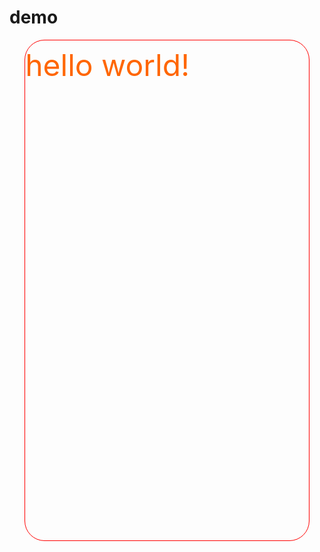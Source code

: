 # demo
<div style="width:90%;height:50rem;border:1px solid #F00;border-radius:2rem;margin:0 auto;">
  <font style="font-size:3rem;line-height:5rem;color:#F60;">hello world!</font>
  
</div>
